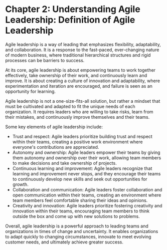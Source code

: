 Chapter 2: Understanding Agile Leadership: Definition of Agile Leadership
=========================================================================

Agile leadership is a way of leading that emphasizes flexibility, adaptability, and collaboration. It is a response to the fast-paced, ever-changing nature of modern business, where traditional hierarchical structures and rigid processes can be barriers to success.

At its core, agile leadership is about empowering teams to work together effectively, take ownership of their work, and continuously learn and improve. It is about creating a culture of innovation and adaptability, where experimentation and iteration are encouraged, and failure is seen as an opportunity for learning.

Agile leadership is not a one-size-fits-all solution, but rather a mindset that must be cultivated and adapted to fit the unique needs of each organization. It requires leaders who are willing to take risks, learn from their mistakes, and continuously improve themselves and their teams.

Some key elements of agile leadership include:

* Trust and respect: Agile leaders prioritize building trust and respect within their teams, creating a positive work environment where everyone's contributions are appreciated.
* Autonomy and ownership: Agile leaders empower their teams by giving them autonomy and ownership over their work, allowing team members to make decisions and take ownership of projects.
* Continuous learning and improvement: Agile leaders recognize that learning and improvement never stops, and they encourage their teams to continuously develop new skills and seek out opportunities for growth.
* Collaboration and communication: Agile leaders foster collaboration and open communication within their teams, creating an environment where team members feel comfortable sharing their ideas and opinions.
* Creativity and innovation: Agile leaders prioritize fostering creativity and innovation within their teams, encouraging team members to think outside the box and come up with new solutions to problems.

Overall, agile leadership is a powerful approach to leading teams and organizations in times of change and uncertainty. It enables organizations to adapt quickly to changing circumstances, innovate to meet evolving customer needs, and ultimately achieve greater success.
